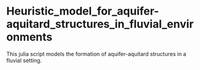 # Heuristic_model_for_aquifer-aquitard_structures_in_fluvial_environments
This julia script models the formation of aquifer-aquitard structures in a fluvial setting.
